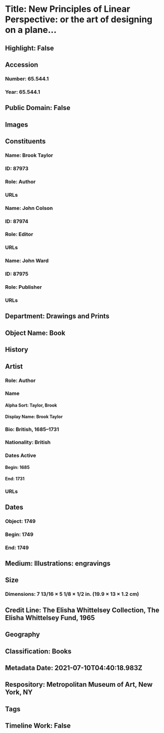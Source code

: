 # Title: New Principles of Linear Perspective: or the art of designing on a plane...
## Highlight: False
## Accession
### Number: 65.544.1
### Year: 65.544.1
## Public Domain: False
## Images
## Constituents
### Name: Brook Taylor
### ID: 87973
### Role: Author
### URLs
### Name: John Colson
### ID: 87974
### Role: Editor
### URLs
### Name: John Ward
### ID: 87975
### Role: Publisher
### URLs
## Department: Drawings and Prints
## Object Name: Book
## History
## Artist
### Role: Author
### Name
#### Alpha Sort: Taylor, Brook
#### Display Name: Brook Taylor
### Bio: British, 1685–1731
### Nationality: British
### Dates Active
#### Begin: 1685
#### End: 1731
### URLs
## Dates
### Object: 1749
### Begin: 1749
### End: 1749
## Medium: Illustrations: engravings
## Size
### Dimensions: 7 13/16 × 5 1/8 × 1/2 in. (19.9 × 13 × 1.2 cm)
## Credit Line: The Elisha Whittelsey Collection, The Elisha Whittelsey Fund, 1965
## Geography
## Classification: Books
## Metadata Date: 2021-07-10T04:40:18.983Z
## Respository: Metropolitan Museum of Art, New York, NY
## Tags
## Timeline Work: False